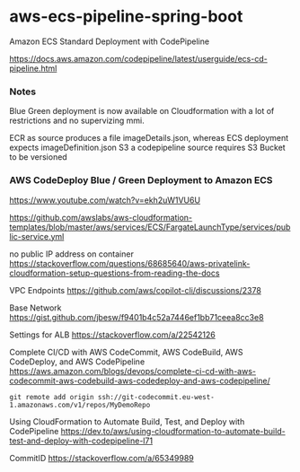 # aws-ecs-pipeline-spring-boot

Amazon ECS Standard Deployment with CodePipeline

https://docs.aws.amazon.com/codepipeline/latest/userguide/ecs-cd-pipeline.html

### Notes

Blue Green deployment is now available on Cloudformation with a lot of restrictions and no supervizing mmi.

ECR as source produces a file imageDetails.json, whereas ECS deployment expects imageDefinition.json
S3 a codepipeline source requires S3 Bucket to be versioned


### AWS CodeDeploy Blue / Green Deployment to Amazon ECS

https://www.youtube.com/watch?v=ekh2uW1VU6U

https://github.com/awslabs/aws-cloudformation-templates/blob/master/aws/services/ECS/FargateLaunchType/services/public-service.yml

no public IP address on container 
https://stackoverflow.com/questions/68685640/aws-privatelink-cloudformation-setup-questions-from-reading-the-docs

VPC Endpoints
https://github.com/aws/copilot-cli/discussions/2378

Base Network
https://gist.github.com/jbesw/f9401b4c52a7446ef1bb71ceea8cc3e8

Settings for ALB
https://stackoverflow.com/a/22542126

Complete CI/CD with AWS CodeCommit, AWS CodeBuild, AWS CodeDeploy, and AWS CodePipeline
https://aws.amazon.com/blogs/devops/complete-ci-cd-with-aws-codecommit-aws-codebuild-aws-codedeploy-and-aws-codepipeline/

```
git remote add origin ssh://git-codecommit.eu-west-1.amazonaws.com/v1/repos/MyDemoRepo
```


Using CloudFormation to Automate Build, Test, and Deploy with CodePipeline
https://dev.to/aws/using-cloudformation-to-automate-build-test-and-deploy-with-codepipeline-l71

CommitID
https://stackoverflow.com/a/65349989
